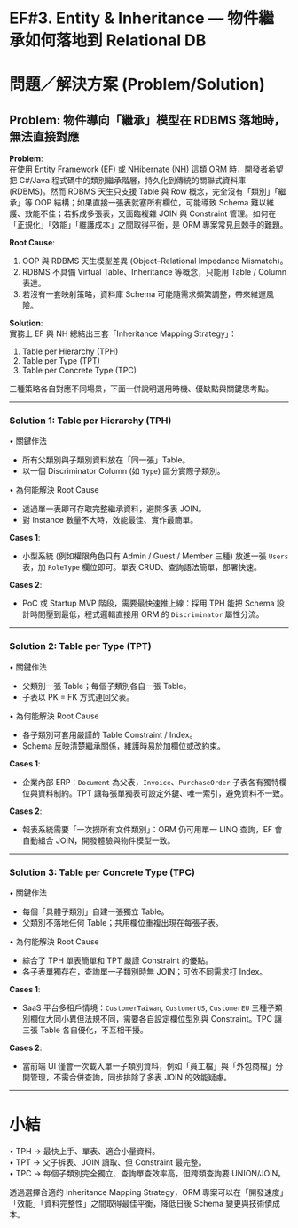 # EF#3. Entity & Inheritance — 物件繼承如何落地到 Relational DB

# 問題／解決方案 (Problem/Solution)

## Problem: 物件導向「繼承」模型在 RDBMS 落地時，無法直接對應

**Problem**:  
在使用 Entity Framework (EF) 或 NHibernate (NH) 這類 ORM 時，開發者希望把 C#/Java 程式碼中的類別繼承階層，持久化到傳統的關聯式資料庫 (RDBMS)。然而 RDBMS 天生只支援 Table 與 Row 概念，完全沒有「類別」「繼承」等 OOP 結構；如果直接一張表就塞所有欄位，可能導致 Schema 難以維護、效能不佳；若拆成多張表，又面臨複雜 JOIN 與 Constraint 管理。如何在「正規化」「效能」「維護成本」之間取得平衡，是 ORM 專案常見且棘手的難題。

**Root Cause**:  
1. OOP 與 RDBMS 天生模型差異 (Object–Relational Impedance Mismatch)。  
2. RDBMS 不具備 Virtual Table、Inheritance 等概念，只能用 Table / Column 表達。  
3. 若沒有一套映射策略，資料庫 Schema 可能隨需求頻繁調整，帶來維運風險。  

**Solution**:  
實務上 EF 與 NH 總結出三套「Inheritance Mapping Strategy」：  

1. Table per Hierarchy (TPH)  
2. Table per Type (TPT)  
3. Table per Concrete Type (TPC)  

三種策略各自對應不同場景，下面一併說明選用時機、優缺點與關鍵思考點。

---

### Solution 1: Table per Hierarchy (TPH)

• 關鍵作法  
  - 所有父類別與子類別資料放在「同一張」Table。  
  - 以一個 Discriminator Column (如 `Type`) 區分實際子類別。  

• 為何能解決 Root Cause  
  - 透過單一表即可存取完整繼承資料，避開多表 JOIN。  
  - 對 Instance 數量不大時，效能最佳、實作最簡單。  

**Cases 1**:  
  - 小型系統 (例如權限角色只有 Admin / Guest / Member 三種) 放進一張 `Users` 表，加 `RoleType` 欄位即可。單表 CRUD、查詢語法簡單，部署快速。

**Cases 2**:  
  - PoC 或 Startup MVP 階段，需要最快速推上線：採用 TPH 能把 Schema 設計時間壓到最低，程式邏輯直接用 ORM 的 `Discriminator` 屬性分流。

---

### Solution 2: Table per Type (TPT)

• 關鍵作法  
  - 父類別一張 Table；每個子類別各自一張 Table。  
  - 子表以 PK = FK 方式連回父表。  

• 為何能解決 Root Cause  
  - 各子類別可套用嚴謹的 Table Constraint / Index。  
  - Schema 反映清楚繼承關係，維護時易於加欄位或改約束。  

**Cases 1**:  
  - 企業內部 ERP：`Document` 為父表，`Invoice`、`PurchaseOrder` 子表各有獨特欄位與資料制約。TPT 讓每張單獨表可設定外鍵、唯一索引，避免資料不一致。  

**Cases 2**:  
  - 報表系統需要「一次撈所有文件類別」：ORM 仍可用單一 LINQ 查詢，EF 會自動組合 JOIN，開發體驗與物件模型一致。

---

### Solution 3: Table per Concrete Type (TPC)

• 關鍵作法  
  - 每個「具體子類別」自建一張獨立 Table。  
  - 父類別不落地任何 Table；共用欄位重複出現在每張子表。  

• 為何能解決 Root Cause  
  - 綜合了 TPH 單表簡單和 TPT 嚴謹 Constraint 的優點。  
  - 各子表單獨存在，查詢單一子類別時無 JOIN；可依不同需求打 Index。  

**Cases 1**:  
  - SaaS 平台多租戶情境：`CustomerTaiwan`, `CustomerUS`, `CustomerEU` 三種子類別欄位大同小異但法規不同，需要各自設定欄位型別與 Constraint。TPC 讓三張 Table 各自優化，不互相干擾。  

**Cases 2**:  
  - 當前端 UI 僅會一次載入單一子類別資料，例如「員工檔」與「外包商檔」分開管理，不需合併查詢，同步排除了多表 JOIN 的效能疑慮。  

---

# 小結  

• TPH → 最快上手、單表、適合小量資料。  
• TPT → 父子拆表、JOIN 讀取、但 Constraint 最完整。  
• TPC → 每個子類別完全獨立、查詢單查效率高，但跨類查詢要 UNION/JOIN。  

透過選擇合適的 Inheritance Mapping Strategy，ORM 專案可以在「開發速度」「效能」「資料完整性」之間取得最佳平衡，降低日後 Schema 變更與技術債成本。
